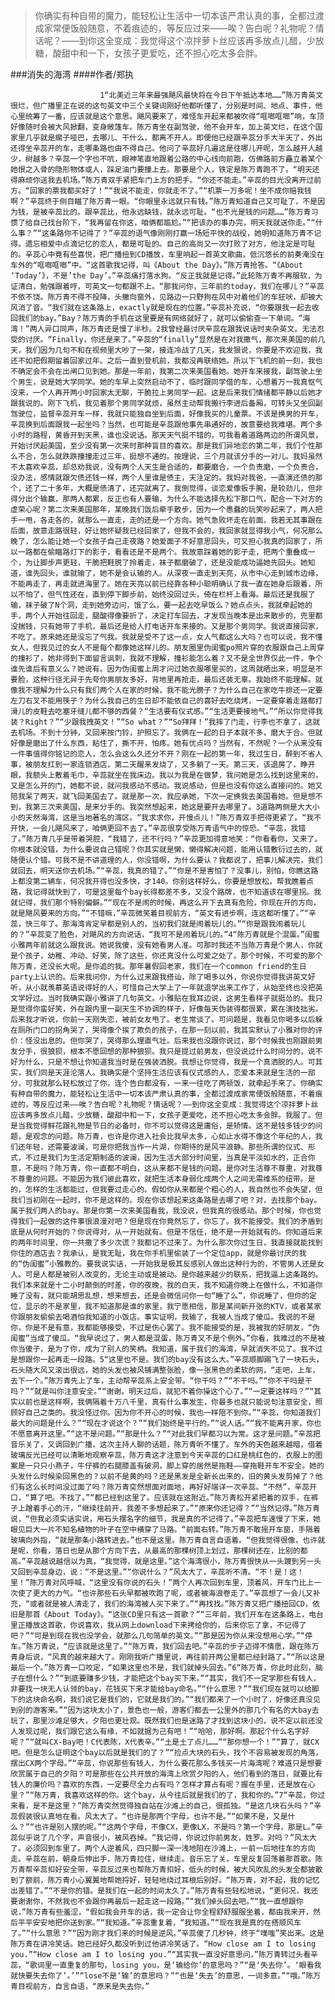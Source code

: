 > 你确实有种自带的魔力，能轻松让生活中一切本该严肃认真的事，全都过渡成家常便饭般随意，不着痕迹的，等反应过来——唉？告白呢？礼物呢？情话呢？——到你这全变成：我觉得这个凉拌萝卜丝应该再多放点儿醋，少放糖，酸甜中和一下，女孩子更爱吃，还不担心吃太多会胖。

###消失的海湾
####作者/郑执

						1“北美近三年来最强飓风最快将在今日下午抵达本地……”陈万青英文很烂，但广播里正在说的这句英文中三个关键词刚好他都听懂了，分别是时间、地点、事件，他心里统筹了一番，应该就是这个意思。飓风要来了，难怪车开起来都被吹得“哐啷哐啷”响，车顶好像随时会被大风掀翻，变身敞篷车。陈万青坐在副驾驶，他不会开车，加上英文烂，在这个国家里几乎就是瘸子哑巴，去哪儿、干什么，都离不开人。即便他已经跟辛蕊分手大半天了，外出还得坐辛蕊开的车，走哪条路也由不得自己。他问了辛蕊好几遍这是往哪儿开呢，怎么越开人越少，树越多？辛蕊一个字也不吭，眼神笔直地跟着公路的中心线向前跑，仿佛路前方矗立着某个她恨之入骨的隐形物体或人，踩足油门要撞上去。那要是个人，铁定是陈万青跑不了。“明天还得麻烦你送我去机场。”陈万青双手紧把车门上方的把手。“你还不能走。”辛蕊的目光没离开过前方。“回家的票我都买好了！”“我说不能走，你就走不了。”“机票一万多呢！坐不成你赔我钱啊？”辛蕊终于侧目瞄了陈万青一眼。“你眼里永远就只有钱。”陈万青知道自己又可耻了，不是因为钱，是被辛蕊比的。跟辛蕊比，他永远缺钱，就永远可耻。“也不光是钱的问题……”陈万青习惯了给自己找台阶下，“我再留在你这，咱俩都尴尬。”“把该办的事办完，明天我就送你走。”“什么事？”“这条路你不记得了？”辛蕊的语气像刚刚打赢一场短平快的战役，她明知道陈万青不记得。遗忘相爱中点滴记忆的恋人，都是可耻的。自己的高尚又一次打败了对方，他注定是可耻的。辛蕊心中竟有些喜悦，把广播扭到CD播放，车里响起一首英文歌曲，低沉悠长的前奏淹没在车外的“哐啷哐啷”中。“这首歌我记得，叫《About the Day》。”陈万青抢答。“《About ‘Today’》，不是’the Day’。”辛蕊痛打落水狗。“反正我就是记得。”此轮陈万青不再服软，为证清白，勉强跟着哼，可英文一句都跟不上。“那我问你，三年前的today，我们在哪儿？”辛蕊不依不饶。陈万青不得不投降，头撇向窗外，见路边一只野狗在风中对着他们的车狂吠，却被大风消了音。“我们就在这条路上，exactly就是现在的位置。”辛蕊补充说，“你要跟我一起去收回我们的bay。”Bay？陈万青的手机在这里要是有网络就好了，就可以偷偷查一下单词。“海湾！”两人异口同声，陈万青还是慢了半秒。2我曾经最讨厌辛蕊在跟我说话时夹杂英文。无法忍受的讨厌。“Finally，你还是来了。”辛蕊的“finally”显然是在对我撒气，那次来美国的前几天，我们因为几句不和在视频里大吵了一架，接连冷战了几天，我发狠说，你要是不欢迎我，我还不如把假期留着回家过年。之后一直到登机前，我都没再联络她。所以下飞机的前一刻，我也不确定会不会在出闸口见到她。那是一年前，我第二次来美国看她。她开车来接我，副驾驶上坐个男生，说是她大学同学。她的车早上突然启动不了，临时跟同学借的车，心想着万一我真怄气没来，一个人再开两小时回家太无聊，干脆拉上男同学一起。这是后来我们情绪都平静以后她才跟我说的。刚下飞机，我见着那个男同学就烦，虽然主动帮我搬行李进后备厢，可转头又坐回副驾驶位，监督辛蕊开车一样，我就只能独自坐到后面，好像我买的儿童票。不该是换男的开车，辛蕊换到后面跟我一起坐吗？当然，也可能是辛蕊跟他事先串通好的，故意要给我难堪。两个多小时的路程，黄昏开到天黑，谁也没说话。那天天气挺不错的，可我看着道路两边的所谓风景，开始讨厌起美国，至少没有第一次来时那种盲目的喜欢。那是我们异地恋的第二年，我们个性那么不合，怎么就跌跌撞撞走过三年，挺想不通的。按理说，三个月就该分手的一对儿。我妈虽然不太喜欢辛蕊，却总劝我说，没有两个人天生是合适的，都要磨合，一个负责磨，一个负责合，没办法，感情就跟欠债还钱一样，两个人里谁是债主，天注定的。我妈对我爸，一直演还债的那个，还了二十多年，大概是债清了，还完就离了。我倒觉得，谈恋爱像扳手腕，是较劲儿，但非得分出个输赢，那两人都累，反正也有人要输，为什么不能选择先松下那口气，配合一下对方的虚荣心呢？第二次来美国那年，某晚我们饭后牵手散步，因为一个愚蠢的玩笑吵起来了，两人把手一甩，各走各的，就那么一直走，走的还是一个方向。她气急败坏走在前面，我若无其事跟在后面，故意走路很轻，好让她怀疑我已经回家了，但我不会的，我回家就显得我小气，何况那么晚了，怎么能让她一个女孩子自己走夜路？她爱面子不好意思回头，可又担心我真的回家了，所以一路都在偷瞄路灯下的影子，看看还是不是两个。我故意踩着她的影子走，把两个重叠成一个，为让脚步声更轻，干脆把鞋脱了拎着走，袜子都磨破了，还是没能成功逼她先回头。她知道，谁先回头，谁就输了，她不是会认输的人。从深夜一直走到天亮，从市中心走到城市边缘，不能再走了，再走就进海里了。她在天亮以前已经靠各种小聪明确认了我一直在她身后跟着，所以不怕了，但气性还在，直到停下脚步前，始终没回过头，倚在栏杆上看海。最后还是我服了输，袜子破了N个洞，走到她旁边问，饿了么，要一起去吃早饭么？她点点头，我就牵起她的手，两个人开始往回走，腿酸得像要折了，决定打车回去，才发现当晚本是出来散步的，兜里都没揣钱，只有她带了手机，最后还是给人打电话开车来接的。又是那个男同学。我说直接回家，不吃了。原来她还是没忘了气我。我就是受不了这一点，女人气都这么大吗？也可以说，我不懂女人，但我见过的女人不是每个都像她这样儿的。朋友圈里伪闺蜜po照片穿的衣服跟自己上周穿的撞衫了，她非得到下面留言讽刺，我就不理解，撞衫能怎么着？又不是全世界仅此一件，争个谁先谁后有意义么？她说有。因为伪闺蜜上周才问过她衣服哪里买的，这周就晒出来，明显是不要脸，这种行径无异于先夸你男朋友多好，背地里再抢走，最后还装无辜。我始终不能理解。就像我不理解为什么只有我们两个人在家的时候，我不能光膀子？为什么自己在家吃牛排还一定要左刀右叉不能用筷子？为什么我自己的生日却不能依自己的喜好去吃烧烤，一定要穿着走路都打滑儿的皮鞋去吃塞牙缝儿都不够的西餐？“生活要有仪式感。”“生活更要接地气。”“所以你觉得我装？Right？”“少跟我拽英文！”“So what？”“So拜拜！”我摔了门走，行李也不拿了，这就去机场。不到十分钟，又回来按门铃，护照忘了。我俩在一起的日子本就不多，磨大于合。但就好像是磨出了什么东西，粘住了，撕不开，怕疼。她有优点吗？当然有，不然呢？一个从来没有一件事值得你铭记的恋人，怎么会这么久还分不开？刚在一起的第一年，我过生日，醉到不省人事，被朋友扛到一家连锁酒店，第二天醒来发烧了，又多躺了一天。第三天，该退房了，睁开眼，我额头上敷着毛巾，辛蕊就坐在我床边。我以为我是在做梦，我问她是怎么找到这里来的，又是怎么开的门，她都不说，就问我感动不感动。我说感动，但是也没有你这么直接问的。她又陪我呆了两天，就飞回美国去了。就是那一次，我应承她，下次一定换我去美国看她。但是想不到，我第三次来美国，是来分手的。我突然想起来，她这是要开去哪里了。3道路两侧是大大小小的天然海湾，这是当地著名的湾区。“我求求你，开慢点儿！”陈万青双手把得更紧了。“我不开快，一会儿飓风来了，咱俩更回不去了。”辛蕊很享受陈万青语气中的惊恐。“辛蕊，我错了。”陈万青几乎是带着哭腔，“我错了，还不行吗？”辛蕊更加得意地笑：“你看看你，又来了。你根本就没错，为什么要说自己错呢？你其实就是懒，懒得解决问题，能用认错敷衍过去的，就随便认个错。可我不是不讲道理的人，你没错啊，为什么要认？我都说了，把事儿解决完，我们就回去，明天送你去机场。”“辛蕊，我真的错了。”“你是不是害怕了？没事儿，别怕，你瞧这路上都没第二辆车，何况我开得也没多快，才140。你别这样好么，你要是想放松，帮我瞧着点路，我记得就快到了，可是这里每个bay长得都差不多，又没个路牌，也不知道该在哪里拐。我就记得，我们那个特别偏僻。”“现在不是闹的时候，再这么开下去真有危险，你现在开的方向，就是飓风要来的方向。”“不错嘛，”辛蕊微笑着目视前方，“英文有进步啊，连这都听懂了。”“辛蕊，快三年了。那海湾肯定早都是别人的，当初我们就是闹着玩儿的。”“你是跟我闹着玩儿的？”辛蕊变了脸色，对飓风的方向说话，“我可不是闹着玩儿的。”4“陈万青就是个混蛋。”闺蜜小雅两年前就这么跟我说。她说我傻，没有她看男人准。可那时我还不当陈万青是个男人，你就是个孩子，幼稚、冲动、好笑，除了这些，你还真没什么可爱之处了。那个时候，不可爱的那个陈万青，还没长大呢。是你追的我。那年暑假回老家，我们在一个common friend的生日party上认识的。后来我问你，为什么过来跟我搭讪，除了喝多以外，你说你觉得我讲英文好听，从小就羡慕英语说得好的人，可惜自己大学上了一年就退学出来工作了，从始至终也没把英文学好过。当时我确实跟小雅讲了几句英文。小雅贴在我耳边说，这男生看样子就挺怂的。我只是觉得你蛮好笑，外在跟内里一副天生不协调的样子，好像每天伪装得都很累，累在演技拙劣。后来我才听说，你前一天刚失恋，被前女友甩了。老生常谈了。可问题是，我看见你喝多以后躲在厕所门口的拐角哭了，哭得像个挨了欺负的孩子，在那一刻以前，我其实默认了小雅对你的评价：怪没出息的。但你哭了，哭得那么理直气壮。后来我也没跟你说过，那个时候我也刚跟前男友分手，很狼狈，根本不愿回想的那种狼狈。我只是提过前男友，但没说过什么时间分的，说不好为什么，只是不想让你知道我当时是在强装洒脱。我想让你觉得，我是一个真洒脱的人。可其实，我们同是天涯沦落人。我确实是个坚持生活应该有仪式感的人，恋爱本来就是生活的一部分，可我就那么轻松放过了你，连个告白都没有，一来一往吃了两顿饭，就牵起手来了。你确实有种自带的魔力，能轻松让生活中一切本该严肃认真的事，全都过渡成家常便饭般随意，不着痕迹的，等反应过来——唉？告白呢？礼物呢？情话呢？——到你这全变成：我觉得这个凉拌萝卜丝应该再多放点儿醋，少放糖，酸甜中和一下，女孩子更爱吃，还不担心吃太多会胖。我服了。但是当我觉得鲜花跟礼物是节日的必备时，你不可以觉得这是庸俗，是矫情。这不是钱多钱少的问题，是观念的问题。陈万青，也许是你进入社会比我早太多，心如止水得不像这个年纪的人，我们还年轻，还需要波澜，可是你把我当作一片湖，你期待的是风平浪静。那些所谓的仪式、形式，不过是我们为生活定期制造的波澜，因为生活大部分时间里，当真是平淡如水的，正合你意，不是吗？陈万青，你一直都不明白，这从来都不是钱的问题。是你对生活尊不尊重，对我尊不尊重的问题。不能因为我们彼此喜欢，就把生活本身弱化成两个人之间无需维系的纽带。是的，怎样的生活都能过，但我要过走心的。假如你从来都是个粗心的人，我自然也不会失望，但我们当初刚在一起时，你不是这样的。现在你该想起来这条路是去哪了吧？对，去找那个bay。属于我们两人的bay。那是你第一次来美国看我，我没说，但我真的很感动。那个时候，你也觉得我们一起做的这件事很浪漫对吧？但是现在你竟然忘了，你忘了。我不能接受。我们的矛盾到底是从何时开始的？你说得对，从一开始就有。但是不信任，绝不是一开始就有的。你知道后来的两年时间里，你一共撒了多少次谎？我都记不过来了。为什么那次你过生日，我直接就能找到你住的酒店去？我承认，是我无耻，我在你手机里偷装了一个定位app，就是你最讨厌的我的“伪闺蜜”小雅教的。要我说实话，一开始我是极其反感别人做出这种行为的，不管男人还是女人。可是人都是被别人改变的，无论主动或是被动。是你越来越少的联系，把我逼上这条路的。我们本来就是十二小时颠倒的时差，你的夜晚，我的白天，我不知道你晚上在做什么，不知道你睡了没有，就只能胡思乱想，想来想去，还是会微信问你一句“睡了么”，你说睡了，但你的定位，显示的不是家里，我不知道那是谁的家里，我宁愿相信，那是某间新开张的KTV，或者某家你跟朋友偷偷去喝酒怕我知道的小饭店。事实证明，我输了，我被人当成了傻瓜。我说的不是你，你是不是有意，我都能够接受，不过是伤心罢了。我不能接受的是，我被我的好朋友，“伪闺蜜”当成了傻瓜。“我早说过了，男人都是混蛋，陈万青又不是个例外。”你看，我难过的不是被你当傻子，是为了你，成为了别人的笑柄。我知道，属于我们的海湾，早就消失不见了。我不过是想跟你一起再走一段路。5“这里也不是。我们的bay没有这么大。”辛蕊顺脚踢飞了一块石头，石头随大风又滚出很远，她的头发也被风铺满整张脸，像一张黑色的柔软的网，“走吧，上车，去下一个。”陈万青先上了车，主动帮辛蕊系上安全带。“你干吗？”“不干吗。”“你不干吗是干吗？”“就是叫你注意安全。”“谢谢。明天过后，就犯不着你操这个心了。”“一定要这样吗？”“其实以前也是这样啊，我俩隔着十万八千里，真有什么事发生，你最多也就只能说句注意安全，照顾好自己之类的。我没怪过你。因为你不开心的时候，我也一样陪不到你。”“辛蕊，你知道我们最大的问题是什么？”“现在才说这个？”“我们始终是平行的。”“说人话。”“我不能离开家，你也不愿意离开这里。”“这不是问题。”“那是什么？”“对此我们早都习以为常。这才是问题。”辛蕊把音乐关了，又调回到广播，这次主持人聊的话题，陈万青听不懂了。车外的天色越来越暗，借着玻璃反光已经可以清晰地观察辛蕊，陈万青这才注意到今天辛蕊的口红是桃红色的，衣服上的图案是一只只小燕子，牛仔裤的右腿膝盖有破洞，脚上穿的居然是拖鞋——穿拖鞋开车不安全。她的头发什么时候染回黑色的？以前不是黄的吗？还是黑发是全新长出来的，旧的黄头发剪掉了？他们有这么长时间没过面了吗？陈万青突然想面对面地，再好好端详一次辛蕊。“不然”，辛蕊开口，“算了吧。不找了。”“都已经到这里了。应该就在这附近。”陈万青松开紧把着的双手，在裤子上蹭着手心的汗，“继续往前开，我差不多想起来了。”“原来你还记得？”“当然记得。”陈万青说，“但我必须实话实说，用石头摆名字的细节，我是真的不记得了。”辛蕊把车速慢了下来，她眼见巨大一片不知名植物的叶子在空中横穿了马路。“前面右转。”陈万青不敢摇开车窗，手隔着玻璃向外指，“就是那条小路转进去。”也不是这里。陈万青自言自语着。“但我觉得很像，也许就是呢，你看，落日也是从那个方向下去，从最高的那棵树顶上划过，那棵树还在，比别的都高。”辛蕊越说越信以为真，“我觉得，就是这里。”这个海湾很小，陈万青很快从一头踱到另一头又回到辛蕊身边，说：“不是这里。”“你说什么？”风太大了，辛蕊听不清。“不！是！这！里！”陈万青对风呼喊，“这里没有你说的石头！”两个人再次回到车里，顶着风，开车门比上一次使了更大的力气。“也许那些石头早都被吹跑了呢，或者被海浪卷走了。”辛蕊想了一会儿又补充，“或者就是被人清走了，我们的海湾被人买下来了。”“再找找。”陈万青又把广播扭回CD，依旧是那首《About Today》。“这张CD里只有这一首歌？”“三年前，我们开车在这条路上，电台里正播放这首歌，你说喜欢，我从网上download下来拷给你的，后来你忘了拿，不记得了吧？”“可是到现在我也没学会，就那么几句简单的英文。”“那是因为你从来没想用心学。”“停车。”陈万青说，“应该就是这里了。”“陈万青，我们回去吧。”辛蕊的步子迈得不情愿，跟在陈万青身后说，“风真的越来越大了。刚刚我听广播里说，再往前开两公里都已经封路了。”“所以这是最后一个。”陈万青一口咬定，“如果这里也不是，我们就掉头回去。”6“陈万青，你此时此刻，脑子在想什么？”“到底要赚多少钱，才能把这个bay买下来。”“其实，我们不一定学那些有钱人，非要找一块无人认领的bay，花钱买下来才能给bay命名。”“什么意思？”“我们现在就可以给脚下的这块命名啊，我们说它是我们的，它就是我们的。”“我们都来了一个小时了，好像还真没见到别的游客来。”“因为这块太小了，景色也一般，游客们都去一公里外的那几个有名的大bay去玩了，那里沙滩足够大，夕阳也更壮观。既然我们也是迷路了才找到这块小的，说不定以前还没人发现过呢，我们跟它这么有缘，不如就据为己有吧！”“哈哈，那好啊。那起个什么名字好呢？”“就叫CX-Bay吧！C代表陈，X代表辛。”“土是土了点儿……”“那你想一个！”“算了，就CX吧。但是怎么证明这个bay以后就是我们的了？”“捡点大块的石头，找个不容易被发现的角落，摆出CX两个字母。”“辛蕊，你说那些有钱人，为什么要花那么多钱买一片海湾呢？难道只是想要欣赏属于自己的夕阳？可是那些在公共开放的海湾上欣赏夕阳的人，他们看到的落日，就要比有钱人的廉价吗？喜欢的东西，一定要尽全力占有吗？怎样才算占有呢？握在手里，还是放在心里？”“陈万青，我喜欢这样的你。这个bay，从今往后就是我们的了，我和你的。”7“辛蕊，你过来看，是不是这里？”陈万青突然觉得独自站在沙滩上的自己，很孤独。“是这几块石头吗？”辛蕊假装很认真地在看。风太大了。“也许是那两个字母，也许不是。”“如果不是，又是什么？”“也许是别人摆的呢。”“这两个字母，不像CX，更像LX，不是吗？第一个字母，那是L。”辛蕊似乎说了几个字，声音很小，被风吞掉。“我记得，你说过你前男友，姓罗。对吗？”风太大了。必须回到车里了。两个人逆着风，四只脚一深一浅地陷在沙滩上，一前一后地往车的方向走。辛蕊在前，朝身后伸出手，陈万青拉住，继续走。音乐忘了关，车里反复回荡着那首歌。陈万青帮辛蕊扣好安全带，辛蕊反过来也帮陈万青扣好，低头的时候，被大风吹乱的头发全都披散到了额前，陈万青小心翼翼地帮她捋好，轻轻地绕过耳根后别好。“陈万青，对不起，我的记忆出差错了。”“不是你的错。是我们在一起的时间太久了。”陈万青有些轻松地说，“更何况，我还要谢谢你，不然我也不会跟你再最后一起走这一段路。”“我们掉头回去吧。”“我一直想跟你说，”陈万青有些羞涩，“假如我会开车的话，我一定会让你全程舒舒服服坐着，都由我来开，然后平平安安地把你送到家。”“我知道。”辛蕊重复着，“我知道。”“现在我是真的在搭顺风车了。”“什么意思？”“因为刚才我们来的时候是逆风。”辛蕊傻了几秒钟，终于“噗嗤”笑出来。这是陈万青在讲冷笑话。她已经好久都没听到过他讲冷笑话了。“How close am I to losing you.”“How close am I to losing you.”“其实我一直没好意思问，”陈万青转过头看辛蕊，“歌词里一直重复的那句，losing you，是‘输给你’的意思吗？”“是‘失去你’。‘眼看我就快要失去你了’。’”“lose不是‘输’的意思吗？”“也是‘失去’的意思，一词多意。”“哦。”陈万青目视前方，自言自语，“原来是失去你。”			  		